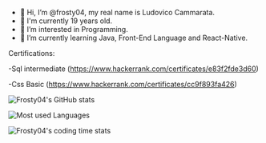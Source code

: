 - 👋 Hi, I’m @frosty04, my real name is Ludovico Cammarata.
- 🔞 I'm currently 19 years old.
- 👀 I’m interested in Programming.
- 🌱 I’m currently learning Java, Front-End Language and React-Native.

Certifications:

-Sql intermediate (https://www.hackerrank.com/certificates/e83f2fde3d60)

-Css Basic (https://www.hackerrank.com/certificates/cc9f893fa426)


![Frosty04's GitHub stats](https://github-readme-stats.vercel.app/api?username=frosty04&show_icons=true&theme=darcula)

![Most used Languages](https://github-readme-stats.vercel.app/api/top-langs/?username=frosty04&layout=compact)

![Frosty04's coding time stats](https://github-readme-stats.vercel.app/api/wakatime?username=frosty04)



<!---
frosty04/frosty04 is a ✨ special ✨ repository because its `README.md` (this file) appears on your GitHub profile.
You can click the Preview link to take a look at your changes.
--->
